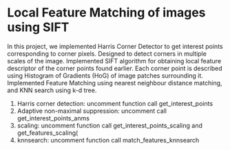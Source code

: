 # Local Feature Matching of images using SIFT

In this project, we implemented Harris Corner Detector to get interest points corresponding to corner pixels. Designed to detect corners in multiple scales of the image. Implemented SIFT algorithm for obtaining local feature descriptor of the corner points found earlier. Each corner point is described using Histogram of Gradients (HoG) of image patches surrounding it. Implemented Feature Matching using nearest neighbour distance matching, and KNN search using k-d tree. 

1. Harris corner detection: uncomment function call get_interest_points
2. Adaptive non-maximal suppression: uncomment call get_interest_points_anms
3. scaling: uncomment function call get_interest_points_scaling and get_features_scaling(
4. knnsearch: uncomment function call match_features_knnsearch

